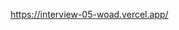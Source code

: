 https://interview-05-woad.vercel.app/

<!--
Bu soruda,fonksiyonel bir bileşen oluşturmanızı istiyorum. Bu bileşen, bir metin input alanını render edecek ve kullanıcının girdiği metinlerin listesini aşağıda görüntüleyecektir. Eğer metin 6 karakterden azsa, tam metin görüntülenmeli. Eğer metin 6 veya daha fazla karakter içeriyorsa, sadece ilk beş karakter görüntülenecek ve ardından üç nokta eklenerek gösterilecektir.

Kullanıcı bu listeye tıkladığında, tıkladığı string'in tam metnini içeren bir modal penceresi açılmalıdır. Modal penceresi sayfada merkezlenmeli ve input alanını engellemelidir. Modal penceresi dışına tıkladığında ise modal penceresi kapanmalıdır. (Bu işlevselliği test etmek için modal penceresine bir border veya arka plan eklemeniz gerekebilir.)

Public'te bulunan "interview5-1.png" adlı resim, kullanıcının üç farklı metin girdikten sonra bileşenin nasıl göründüğünü göstermektedir: "Merhaba, benim adım Namık", "Adın ne?" ve "selam".

Ayrıca "interview5-2.png" adlı ikinci bir resim, kullanıcının ilk sayfada "Merha..." seçeneğini seçtikten sonra bileşenin nasıl göründüğünü göstermektedir.

Ek olarak, siyah bir kare ekleyerek modal penceresinin nasıl kaybolduğunu ve altında bulunan input alanını ve listeyi nasıl ortaya çıkardığını belirtmelisiniz. -->
